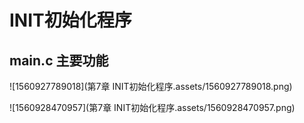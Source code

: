 # INIT初始化程序

## main.c 主要功能

![1560927789018](第7章 INIT初始化程序.assets/1560927789018.png)

![1560928470957](第7章 INIT初始化程序.assets/1560928470957.png)

